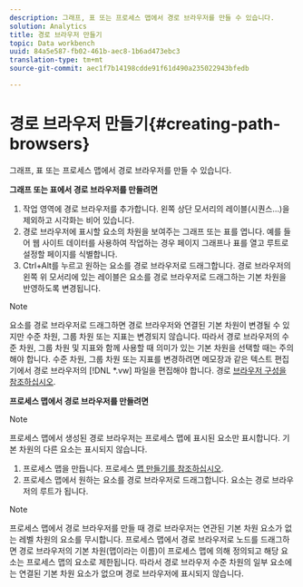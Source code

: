 ```yaml
---
description: 그래프, 표 또는 프로세스 맵에서 경로 브라우저를 만들 수 있습니다.
solution: Analytics
title: 경로 브라우저 만들기
topic: Data workbench
uuid: 84a5e587-fb02-461b-aec8-1b6ad473ebc3
translation-type: tm+mt
source-git-commit: aec1f7b14198cdde91f61d490a235022943bfedb

---
```



# 경로 브라우저 만들기{#creating-path-browsers}

그래프, 표 또는 프로세스 맵에서 경로 브라우저를 만들 수 있습니다.

**그래프 또는 표에서 경로 브라우저를 만들려면**

1. 작업 영역에 경로 브라우저를 추가합니다. 왼쪽 상단 모서리의 레이블(시퀀스...)을 제외하고 시각화는 비어 있습니다.
1. 경로 브라우저에 표시할 요소의 차원을 보여주는 그래프 또는 표를 엽니다. 예를 들어 웹 사이트 데이터를 사용하여 작업하는 경우 페이지 그래프나 표를 열고 루트로 설정할 페이지를 식별합니다.
1. Ctrl+Alt를 누르고 원하는 요소를 경로 브라우저로 드래그합니다. 경로 브라우저의 왼쪽 위 모서리에 있는 레이블은 요소를 경로 브라우저로 드래그하는 기본 차원을 반영하도록 변경됩니다.

>[!NOTE]
>
>요소를 경로 브라우저로 드래그하면 경로 브라우저와 연결된 기본 차원이 변경될 수 있지만 수준 차원, 그룹 차원 또는 지표는 변경되지 않습니다. 따라서 경로 브라우저의 수준 차원, 그룹 차원 및 지표와 함께 사용할 때 의미가 있는 기본 차원을 선택할 때는 주의해야 합니다. 수준 차원, 그룹 차원 또는 지표를 변경하려면 메모장과 같은 텍스트 편집기에서 경로 브라우저의 [!DNL *.vw] 파일을 편집해야 합니다. 경로 [브라우저 구성을 참조하십시오](../../../../home/c-get-started/c-intf-anlys-ftrs/t-config-path-brwsr.md#task-bbb3ddaa140a414f984b697c2b8202a3).

**프로세스 맵에서 경로 브라우저를 만들려면**

>[!NOTE]
>
>프로세스 맵에서 생성된 경로 브라우저는 프로세스 맵에 표시된 요소만 표시합니다. 기본 차원의 다른 요소는 표시되지 않습니다.

1. 프로세스 맵을 만듭니다. 프로세스 [맵 만들기를 참조하십시오](../../../../home/c-get-started/c-analysis-vis/c-proc-maps/c-create-proc-maps.md#concept-daf5b14dae7a442191611b1b9c1122bf).
1. 프로세스 맵에서 원하는 요소를 경로 브라우저로 드래그합니다. 요소는 경로 브라우저의 루트가 됩니다.

>[!NOTE]
>
>프로세스 맵에서 경로 브라우저를 만들 때 경로 브라우저는 연관된 기본 차원 요소가 없는 레벨 차원의 요소를 무시합니다. 프로세스 맵에서 경로 브라우저로 노드를 드래그하면 경로 브라우저의 기본 차원(맵이라는 이름)이 프로세스 맵에 의해 정의되고 해당 요소는 프로세스 맵의 요소로 제한됩니다. 따라서 경로 브라우저 수준 차원의 일부 요소에는 연결된 기본 차원 요소가 없으며 경로 브라우저에 표시되지 않습니다.

